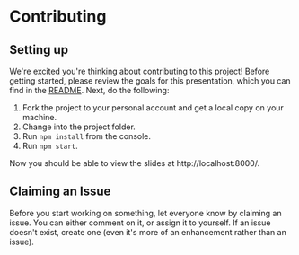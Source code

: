 # Contributing

## Setting up
We're excited you're thinking about contributing to this project! Before getting started, please review the goals for this presentation, which you can find in the [README](README.md). Next, do the following:

1. Fork the project to your personal account and get a local copy on your machine.
2. Change into the project folder.
3. Run `npm install` from the console.
4. Run `npm start`.

Now you should be able to view the slides at http://localhost:8000/.

## Claiming an Issue

Before you start working on something, let everyone know by claiming an issue. You can either comment on it, or assign it to yourself. If an issue doesn't exist, create one (even it's more of an enhancement rather than an issue).
